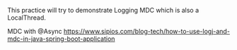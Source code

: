 This practice will try to demonstrate Logging MDC which is also a LocalThread.

MDC with @Async
https://www.sipios.com/blog-tech/how-to-use-logj-and-mdc-in-java-spring-boot-application